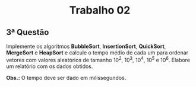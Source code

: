 <h1 align="center">
  Trabalho 02
</h1>

## 3ª Questão

Implemente os algoritmos **BubbleSort**, **InsertionSort**, **QuickSort**, **MergeSort** e **HeapSort** e calcule o tempo médio de cada um para ordenar vetores com valores aleatórios de tamanho 10<sup>2</sup>, 10<sup>3</sup>, 10<sup>4</sup>, 10<sup>5</sup> e 10<sup>6</sup>. Elabore um relatório com os dados obtidos.

**Obs.:** O tempo deve ser dado em milissegundos.